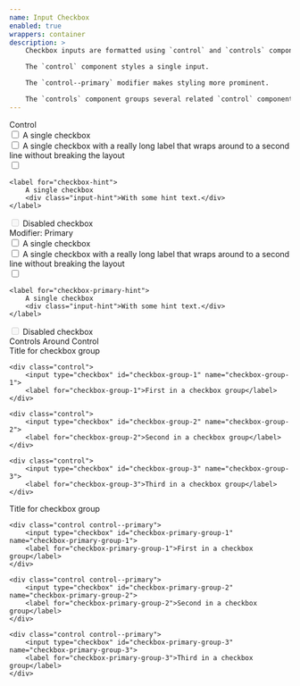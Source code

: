 ```yaml
---
name: Input Checkbox
enabled: true
wrappers: container
description: >
    Checkbox inputs are formatted using `control` and `controls` components.

    The `control` component styles a single input.

    The `control--primary` modifier makes styling more prominent.

    The `controls` component groups several related `control` components. Use `controls_title` to give the group a heading.
---
```


<div class="dd-heading">Control</div>

<div class="field control">
    <input type="checkbox" id="checkbox-short" name="checkbox-short">
    <label for="checkbox-short">A single checkbox</label>
</div>

<div class="field control">
    <input type="checkbox" id="checkbox-long" name="checkbox-long">
    <label for="checkbox-long">A single checkbox with a really long label that wraps around to a second line without breaking the layout</label>
</div>

<div class="field control">
    <input type="checkbox" id="checkbox-hint" name="checkbox-hint">

    <label for="checkbox-hint">
        A single checkbox
        <div class="input-hint">With some hint text.</div>
    </label>
</div>

<div class="field control">
    <input type="checkbox" disabled id="checkbox-disabled" name="checkbox-disabled">
    <label for="checkbox-disabled">Disabled checkbox</label>
</div>

<div class="dd-heading">Modifier: Primary</div>

<div class="field control control--primary">
    <input type="checkbox" id="checkbox-primary-short" name="checkbox-primary-short">
    <label for="checkbox-primary-short">A single checkbox</label>
</div>

<div class="field control control--primary">
    <input type="checkbox" id="checkbox-primary-long" name="checkbox-primary-long">
    <label for="checkbox-primary-long">A single checkbox with a really long label that wraps around to a second line without breaking the layout</label>
</div>

<div class="field control control--primary">
    <input type="checkbox" id="checkbox-primary-hint" name="checkbox-primary-hint">

    <label for="checkbox-primary-hint">
        A single checkbox
        <div class="input-hint">With some hint text.</div>
    </label>
</div>

<div class="field control control--primary">
    <input type="checkbox" disabled id="checkbox-primary-disabled" name="checkbox-primary-disabled">
    <label for="checkbox-primary-disabled">Disabled checkbox</label>
</div>

<div class="dd-heading">Controls Around Control</div>

<div class="field controls">
    <div class="controls_title">
        Title for checkbox group
    </div>

    <div class="control">
        <input type="checkbox" id="checkbox-group-1" name="checkbox-group-1">
        <label for="checkbox-group-1">First in a checkbox group</label>
    </div>

    <div class="control">
        <input type="checkbox" id="checkbox-group-2" name="checkbox-group-2">
        <label for="checkbox-group-2">Second in a checkbox group</label>
    </div>

    <div class="control">
        <input type="checkbox" id="checkbox-group-3" name="checkbox-group-3">
        <label for="checkbox-group-3">Third in a checkbox group</label>
    </div>
</div>

<div class="field controls">
    <div class="controls_title">
        Title for checkbox group
    </div>

    <div class="control control--primary">
        <input type="checkbox" id="checkbox-primary-group-1" name="checkbox-primary-group-1">
        <label for="checkbox-primary-group-1">First in a checkbox group</label>
    </div>

    <div class="control control--primary">
        <input type="checkbox" id="checkbox-primary-group-2" name="checkbox-primary-group-2">
        <label for="checkbox-primary-group-2">Second in a checkbox group</label>
    </div>

    <div class="control control--primary">
        <input type="checkbox" id="checkbox-primary-group-3" name="checkbox-primary-group-3">
        <label for="checkbox-primary-group-3">Third in a checkbox group</label>
    </div>
</div>
